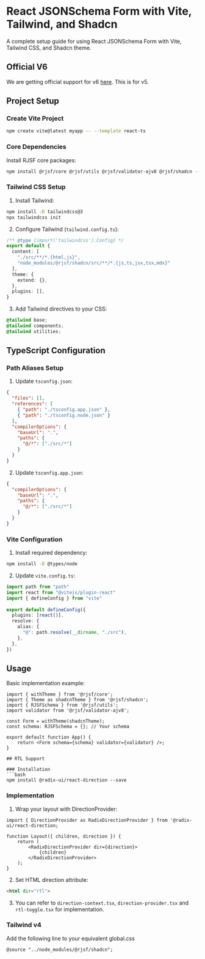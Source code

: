 # React JSONSchema Form with Vite, Tailwind, and Shadcn

A complete setup guide for using React JSONSchema Form with Vite, Tailwind CSS, and Shadcn theme.
## Official V6
We are getting official support for v6 [here](https://github.com/rjsf-team/react-jsonschema-form/pull/4520#event-16931819691). This is for v5.   
## Project Setup

### Create Vite Project
```bash
npm create vite@latest myapp -- --template react-ts
```

### Core Dependencies

Install RJSF core packages:
```bash
npm install @rjsf/core @rjsf/utils @rjsf/validator-ajv8 @rjsf/shadcn --save
```

### Tailwind CSS Setup

1. Install Tailwind:
```bash
npm install -D tailwindcss@3
npx tailwindcss init
```

2. Configure Tailwind (`tailwind.config.ts`):
```ts
/** @type {import('tailwindcss').Config} */
export default {
  content: [
    "./src/**/*.{html,js}",
    "node_modules/@rjsf/shadcn/src/**/*.{js,ts,jsx,tsx,mdx}"
  ],
  theme: {
    extend: {},
  },
  plugins: [],  
}
```

3. Add Tailwind directives to your CSS:
```css
@tailwind base;
@tailwind components;
@tailwind utilities;
```

## TypeScript Configuration

### Path Aliases Setup

1. Update `tsconfig.json`:
```json
{
  "files": [],
  "references": [
    { "path": "./tsconfig.app.json" },
    { "path": "./tsconfig.node.json" }
  ],
  "compilerOptions": {
    "baseUrl": ".",
    "paths": {
      "@/*": ["./src/*"]
    }
  }
}
```

2. Update `tsconfig.app.json`:
```json
{
  "compilerOptions": {
    "baseUrl": ".",
    "paths": {
      "@/*": ["./src/*"]
    }
  }
}
```

### Vite Configuration

1. Install required dependency:
```bash
npm install -D @types/node
```

2. Update `vite.config.ts`:
```ts
import path from "path"
import react from "@vitejs/plugin-react"
import { defineConfig } from "vite"
 
export default defineConfig({
  plugins: [react()],
  resolve: {
    alias: {
      "@": path.resolve(__dirname, "./src"),
    },
  },
})
```

## Usage

Basic implementation example:
```tsx
import { withTheme } from '@rjsf/core';
import { Theme as shadcnTheme } from '@rjsf/shadcn';
import { RJSFSchema } from '@rjsf/utils';
import validator from '@rjsf/validator-ajv8';

const Form = withTheme(shadcnTheme);
const schema: RJSFSchema = {}; // Your schema

export default function App() {
    return <Form schema={schema} validator={validator} />;
}

## RTL Support

### Installation
```bash
npm install @radix-ui/react-direction --save
```

### Implementation

1. Wrap your layout with DirectionProvider:
```tsx
import { DirectionProvider as RadixDirectionProvider } from '@radix-ui/react-direction;

function Layout({ children, direction }) {
    return (
        <RadixDirectionProvider dir={direction}>
            {children}
        </RadixDirectionProvider>
    );
}
```

2. Set HTML direction attribute:
```html
<html dir="rtl">
```
3. You can refer to `direction-context.tsx`, `direction-provider.tsx` and `rtl-toggle.tsx` for implementation.

### Tailwind v4
Add the following line to your equivalent global.css
```
@source "../node_modules/@rjsf/shadcn";
```
